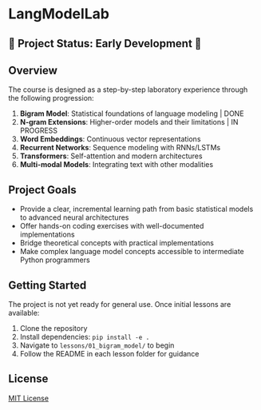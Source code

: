 # LangModelLab

## 🚧 Project Status: Early Development 🚧

## Overview

The course is designed as a step-by-step laboratory experience through the following progression:

1. **Bigram Model**: Statistical foundations of language modeling | DONE
2. **N-gram Extensions**: Higher-order models and their limitations | IN PROGRESS
3. **Word Embeddings**: Continuous vector representations
4. **Recurrent Networks**: Sequence modeling with RNNs/LSTMs
5. **Transformers**: Self-attention and modern architectures
6. **Multi-modal Models**: Integrating text with other modalities

## Project Goals

- Provide a clear, incremental learning path from basic statistical models to advanced neural architectures
- Offer hands-on coding exercises with well-documented implementations
- Bridge theoretical concepts with practical implementations
- Make complex language model concepts accessible to intermediate Python programmers

## Getting Started

The project is not yet ready for general use. Once initial lessons are available:

1. Clone the repository
2. Install dependencies: `pip install -e .`
3. Navigate to `lessons/01_bigram_model/` to begin
4. Follow the README in each lesson folder for guidance

## License

[MIT License](LICENSE) 
